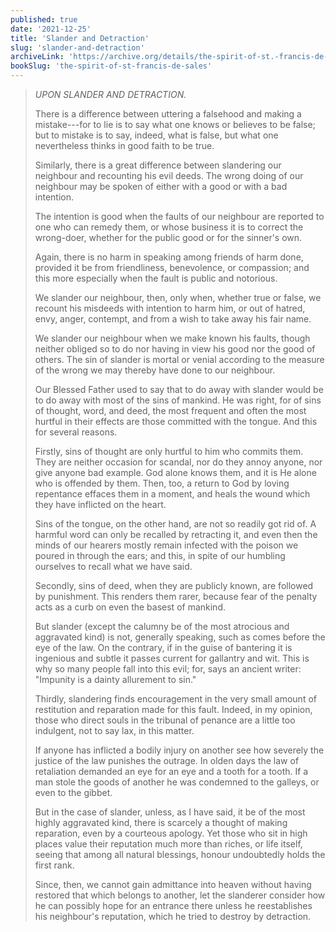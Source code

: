 ```yaml
---
published: true
date: '2021-12-25'
title: 'Slander and Detraction'
slug: 'slander-and-detraction'
archiveLink: 'https://archive.org/details/the-spirit-of-st.-francis-de-sales/page/90?view=theater'
bookSlug: 'the-spirit-of-st-francis-de-sales'
---
```


> *UPON SLANDER AND DETRACTION.*
> 
> There is a difference between uttering a falsehood and making a mistake---for to lie is to say what one knows or believes to be false; but to mistake is to say, indeed, what is false, but what one nevertheless thinks in good faith to be true.
> 
> Similarly, there is a great difference between slandering our neighbour and recounting his evil deeds. The wrong doing of our neighbour may be spoken of either with a good or with a bad intention.
> 
> The intention is good when the faults of our neighbour are reported to one who can remedy them, or whose business it is to correct the wrong-doer, whether for the public good or for the sinner's own.
> 
> Again, there is no harm in speaking among friends of harm done, provided it be from friendliness, benevolence, or compassion; and this more especially when the fault is public and notorious.
> 
> We slander our neighbour, then, only when, whether true or false, we recount his misdeeds with intention to harm him, or out of hatred, envy, anger, contempt, and from a wish to take away his fair name.
> 
> We slander our neighbour when we make known his faults, though neither obliged so to do nor having in view his good nor the good of others. The sin of slander is mortal or venial according to the measure of the wrong we may thereby have done to our neighbour.
> 
> Our Blessed Father used to say that to do away with slander would be to do away with most of the sins of mankind. He was right, for of sins of thought, word, and deed, the most frequent and often the most hurtful in their effects are those committed with the tongue. And this for several reasons.
> 
> Firstly, sins of thought are only hurtful to him who commits them. They are neither occasion for scandal, nor do they annoy anyone, nor give anyone bad example. God alone knows them, and it is He alone who is offended by them. Then, too, a return to God by loving repentance effaces them in a moment, and heals the wound which they have inflicted on the heart.
> 
> Sins of the tongue, on the other hand, are not so readily got rid of. A harmful word can only be recalled by retracting it, and even then the minds of our hearers mostly remain infected with the poison we poured in through the ears; and this, in spite of our humbling ourselves to recall what we have said.
> 
> Secondly, sins of deed, when they are publicly known, are followed by punishment. This renders them rarer, because fear of the penalty acts as a curb on even the basest of mankind.
> 
> But slander (except the calumny be of the most atrocious and aggravated kind) is not, generally speaking, such as comes before the eye of the law. On the contrary, if in the guise of bantering it is ingenious and subtle it passes current for gallantry and wit. This is why so many people fall into this evil; for, says an ancient writer: "Impunity is a dainty allurement to sin."
> 
> Thirdly, slandering finds encouragement in the very small amount of restitution and reparation made for this fault. Indeed, in my opinion, those who direct souls in the tribunal of penance are a little too indulgent, not to say lax, in this matter.
> 
> If anyone has inflicted a bodily injury on another see how severely the justice of the law punishes the outrage. In olden days the law of retaliation demanded an eye for an eye and a tooth for a tooth. If a man stole the goods of another he was condemned to the galleys, or even to the gibbet.
> 
> But in the case of slander, unless, as I have said, it be of the most highly aggravated kind, there is scarcely a thought of making reparation, even by a courteous apology. Yet those who sit in high places value their reputation much more than riches, or life itself, seeing that among all natural blessings, honour undoubtedly holds the first rank.
> 
> Since, then, we cannot gain admittance into heaven without having restored that which belongs to another, let the slanderer consider how he can possibly hope for an entrance there unless he reestablishes his neighbour's reputation, which he tried to destroy by detraction.